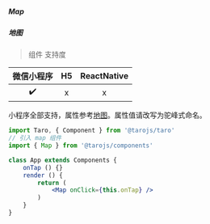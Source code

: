 ##### Map
##### 地图

> 组件 支持度

| 微信小程序 | H5 | ReactNative |
| :-: | :-: | :-: |
| ✔️ | x | x |

小程序全部支持，属性参考[地图](https://developers.weixin.qq.com/miniprogram/dev/component/map.html#map)。属性值请改写为驼峰式命名。

```jsx
import Taro, { Component } from '@tarojs/taro'
// 引入 map 组件
import { Map } from '@tarojs/components'

class App extends Components {
	onTap () {}
	render () {
		return (
			<Map onClick={this.onTap} />
		)
	}
}
```